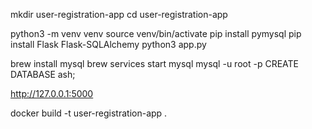 mkdir user-registration-app
cd user-registration-app

python3 -m venv venv
source venv/bin/activate
pip install pymysql
pip install Flask Flask-SQLAlchemy
python3 app.py



brew install mysql
brew services start mysql
mysql -u root -p
CREATE DATABASE ash;

http://127.0.0.1:5000

docker build -t user-registration-app .

